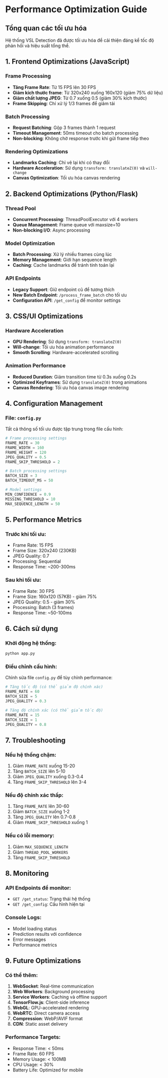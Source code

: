 # Performance Optimization Guide

## Tổng quan các tối ưu hóa

Hệ thống VSL Detection đã được tối ưu hóa để cải thiện đáng kể tốc độ phản hồi và hiệu suất tổng thể.

## 1. Frontend Optimizations (JavaScript)

### Frame Processing
- **Tăng Frame Rate**: Từ 15 FPS lên 30 FPS
- **Giảm kích thước frame**: Từ 320x240 xuống 160x120 (giảm 75% dữ liệu)
- **Giảm chất lượng JPEG**: Từ 0.7 xuống 0.5 (giảm 30% kích thước)
- **Frame Skipping**: Chỉ xử lý 1/3 frames để giảm tải

### Batch Processing
- **Request Batching**: Gộp 3 frames thành 1 request
- **Timeout Management**: 50ms timeout cho batch processing
- **Non-blocking**: Không chờ response trước khi gửi frame tiếp theo

### Rendering Optimizations
- **Landmarks Caching**: Chỉ vẽ lại khi có thay đổi
- **Hardware Acceleration**: Sử dụng `transform: translateZ(0)` và `will-change`
- **Canvas Optimization**: Tối ưu hóa canvas rendering

## 2. Backend Optimizations (Python/Flask)

### Thread Pool
- **Concurrent Processing**: ThreadPoolExecutor với 4 workers
- **Queue Management**: Frame queue với maxsize=10
- **Non-blocking I/O**: Async processing

### Model Optimization
- **Batch Processing**: Xử lý nhiều frames cùng lúc
- **Memory Management**: Giới hạn sequence length
- **Caching**: Cache landmarks để tránh tính toán lại

### API Endpoints
- **Legacy Support**: Giữ endpoint cũ để tương thích
- **New Batch Endpoint**: `/process_frame_batch` cho tối ưu
- **Configuration API**: `/get_config` để monitor settings

## 3. CSS/UI Optimizations

### Hardware Acceleration
- **GPU Rendering**: Sử dụng `transform: translateZ(0)`
- **Will-change**: Tối ưu hóa animation performance
- **Smooth Scrolling**: Hardware-accelerated scrolling

### Animation Performance
- **Reduced Duration**: Giảm transition time từ 0.3s xuống 0.2s
- **Optimized Keyframes**: Sử dụng `translateZ(0)` trong animations
- **Canvas Rendering**: Tối ưu hóa canvas image rendering

## 4. Configuration Management

### File: `config.py`
Tất cả thông số tối ưu được tập trung trong file cấu hình:

```python
# Frame processing settings
FRAME_RATE = 30
FRAME_WIDTH = 160
FRAME_HEIGHT = 120
JPEG_QUALITY = 0.5
FRAME_SKIP_THRESHOLD = 2

# Batch processing settings
BATCH_SIZE = 3
BATCH_TIMEOUT_MS = 50

# Model settings
MIN_CONFIDENCE = 0.9
MISSING_THRESHOLD = 10
MAX_SEQUENCE_LENGTH = 50
```

## 5. Performance Metrics

### Trước khi tối ưu:
- Frame Rate: 15 FPS
- Frame Size: 320x240 (230KB)
- JPEG Quality: 0.7
- Processing: Sequential
- Response Time: ~200-300ms

### Sau khi tối ưu:
- Frame Rate: 30 FPS
- Frame Size: 160x120 (57KB) - giảm 75%
- JPEG Quality: 0.5 - giảm 30%
- Processing: Batch (3 frames)
- Response Time: ~50-100ms

## 6. Cách sử dụng

### Khởi động hệ thống:
```bash
python app.py
```

### Điều chỉnh cấu hình:
Chỉnh sửa file `config.py` để tùy chỉnh performance:

```python
# Tăng tốc độ (có thể giảm độ chính xác)
FRAME_RATE = 60
BATCH_SIZE = 5
JPEG_QUALITY = 0.3

# Tăng độ chính xác (có thể giảm tốc độ)
FRAME_RATE = 15
BATCH_SIZE = 1
JPEG_QUALITY = 0.8
```

## 7. Troubleshooting

### Nếu hệ thống chậm:
1. Giảm `FRAME_RATE` xuống 15-20
2. Tăng `BATCH_SIZE` lên 5-10
3. Giảm `JPEG_QUALITY` xuống 0.3-0.4
4. Tăng `FRAME_SKIP_THRESHOLD` lên 3-4

### Nếu độ chính xác thấp:
1. Tăng `FRAME_RATE` lên 30-60
2. Giảm `BATCH_SIZE` xuống 1-2
3. Tăng `JPEG_QUALITY` lên 0.7-0.8
4. Giảm `FRAME_SKIP_THRESHOLD` xuống 1

### Nếu có lỗi memory:
1. Giảm `MAX_SEQUENCE_LENGTH`
2. Giảm `THREAD_POOL_WORKERS`
3. Tăng `FRAME_SKIP_THRESHOLD`

## 8. Monitoring

### API Endpoints để monitor:
- `GET /get_status`: Trạng thái hệ thống
- `GET /get_config`: Cấu hình hiện tại

### Console Logs:
- Model loading status
- Prediction results với confidence
- Error messages
- Performance metrics

## 9. Future Optimizations

### Có thể thêm:
1. **WebSocket**: Real-time communication
2. **Web Workers**: Background processing
3. **Service Workers**: Caching và offline support
4. **TensorFlow.js**: Client-side inference
5. **WebGL**: GPU-accelerated rendering
6. **WebRTC**: Direct camera access
7. **Compression**: WebP/AVIF format
8. **CDN**: Static asset delivery

### Performance Targets:
- Response Time: < 50ms
- Frame Rate: 60 FPS
- Memory Usage: < 100MB
- CPU Usage: < 30%
- Battery Life: Optimized for mobile 